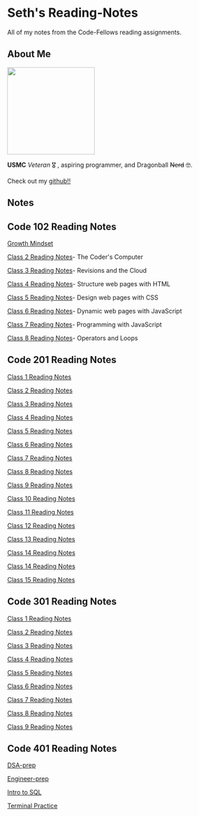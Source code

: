 # Seth's Reading-Notes

All of my notes from the Code-Fellows reading assignments.

## About Me

<img src="https://i.imgur.com/N7irn6O.jpg"  width="200" height="200">

**USMC** *Veteran* 🎖️ , aspiring programmer, and Dragonball ~~Nerd~~ 🤓.

Check out my [github!!](https://github.com/sethppierce)

## Notes

## Code 102 Reading Notes

[Growth Mindset](https://sethppierce.github.io/reading-notes/class2)

[Class 2 Reading Notes](https://sethppierce.github.io/reading-notes/class2)- The Coder's Computer

[Class 3 Reading Notes](https://sethppierce.github.io/reading-notes/class3)- Revisions and the Cloud

[Class 4 Reading Notes](https://sethppierce.github.io/reading-notes/class4)- Structure web pages with HTML

[Class 5 Reading Notes](https://sethppierce.github.io/reading-notes/class5)- Design web pages with CSS

[Class 6 Reading Notes](https://sethppierce.github.io/reading-notes/class6)- Dynamic web pages with JavaScript

[Class 7 Reading Notes](https://sethppierce.github.io/reading-notes/class7)- Programming with JavaScript

[Class 8 Reading Notes](https://sethppierce.github.io/reading-notes/class8)- Operators and Loops

## Code 201 Reading Notes

[Class 1 Reading Notes](https://sethppierce.github.io/reading-notes/class-01)

[Class 2 Reading Notes](https://sethppierce.github.io/reading-notes/class-02)

[Class 3 Reading Notes](https://sethppierce.github.io/reading-notes/class-03)

[Class 4 Reading Notes](https://sethppierce.github.io/reading-notes/class-04)

[Class 5 Reading Notes](https://sethppierce.github.io/reading-notes/class-05)

[Class 6 Reading Notes](https://sethppierce.github.io/reading-notes/class-06)

[Class 7 Reading Notes](https://sethppierce.github.io/reading-notes/class-07)

[Class 8 Reading Notes](https://sethppierce.github.io/reading-notes/class-08)

[Class 9 Reading Notes](https://sethppierce.github.io/reading-notes/class-09)

[Class 10 Reading Notes](https://sethppierce.github.io/reading-notes/class-10)

[Class 11 Reading Notes](https://sethppierce.github.io/reading-notes/class-11)

[Class 12 Reading Notes](https://sethppierce.github.io/reading-notes/class-12)

[Class 13 Reading Notes](https://sethppierce.github.io/reading-notes/class-13)

[Class 14 Reading Notes](https://sethppierce.github.io/reading-notes/class-14)

[Class 14 Reading Notes](https://sethppierce.github.io/reading-notes/psych-safety)

[Class 15 Reading Notes](https://sethppierce.github.io/reading-notes/class-15)

## Code 301 Reading Notes

[Class 1 Reading Notes](https://sethppierce.github.io/reading-notes/30101)

[Class 2 Reading Notes](https://sethppierce.github.io/reading-notes/30102)

[Class 3 Reading Notes](https://sethppierce.github.io/reading-notes/30103)

[Class 4 Reading Notes](https://sethppierce.github.io/reading-notes/30104)

[Class 5 Reading Notes](https://sethppierce.github.io/reading-notes/30105)

[Class 6 Reading Notes](https://sethppierce.github.io/reading-notes/30106)

[Class 7 Reading Notes](https://sethppierce.github.io/reading-notes/30107)

[Class 8 Reading Notes](https://sethppierce.github.io/reading-notes/30108)

[Class 9 Reading Notes](https://sethppierce.github.io/reading-notes/30109)

## Code 401 Reading Notes

[DSA-prep](https://sethppierce.github.io/reading-notes/401-prep-dsa.)

[Engineer-prep](https://sethppierce.github.io/reading-notes/401-prep-engineer)

[Intro to SQL](https://sethppierce.github.io/reading-notes/401-prep-sql)

[Terminal Practice](https://sethppierce.github.io/reading-notes/401-terminal)